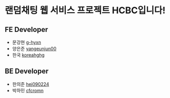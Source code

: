# 랜덤채팅 웹 서비스 프로젝트 HCBC입니다!
## FE Developer
* 문강현 [g-hyxn](https://github.com/g-hyxn)
* 양은준 [yangeunjun00](https://github.com/yangeunjun00)
* 한국 [koreahghg](https://github.com/koreahghg)
## BE Developer
* 한의준 [hej090224](https://github.com/hej090224)
* 박하민 [cfcromn](https://github.com/cfcromn)
